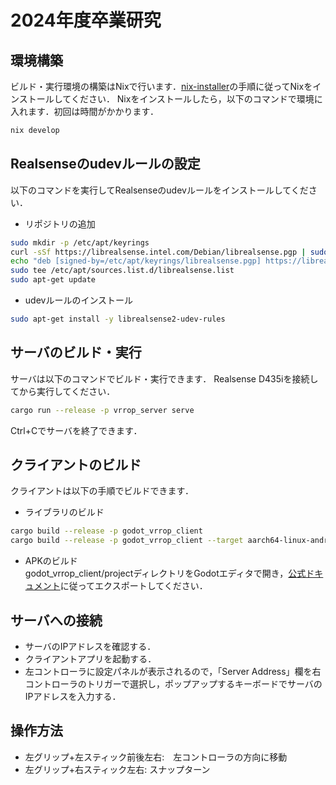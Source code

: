 # 2024年度卒業研究

## 環境構築

ビルド・実行環境の構築はNixで行います．[nix-installer](https://github.com/DeterminateSystems/nix-installer)の手順に従ってNixをインストールしてください．
Nixをインストールしたら，以下のコマンドで環境に入れます．初回は時間がかかります．

```sh
nix develop
```

## Realsenseのudevルールの設定

以下のコマンドを実行してRealsenseのudevルールをインストールしてください．

- リポジトリの追加

```sh
sudo mkdir -p /etc/apt/keyrings
curl -sSf https://librealsense.intel.com/Debian/librealsense.pgp | sudo tee /etc/apt/keyrings/librealsense.pgp > /dev/null
echo "deb [signed-by=/etc/apt/keyrings/librealsense.pgp] https://librealsense.intel.com/Debian/apt-repo `lsb_release -cs` main" | \
sudo tee /etc/apt/sources.list.d/librealsense.list
sudo apt-get update
```

- udevルールのインストール

```sh
sudo apt-get install -y librealsense2-udev-rules
```

## サーバのビルド・実行

サーバは以下のコマンドでビルド・実行できます．
Realsense D435iを接続してから実行してください．

```sh
cargo run --release -p vrrop_server serve
```

Ctrl+Cでサーバを終了できます．

## クライアントのビルド

クライアントは以下の手順でビルドできます．

- ライブラリのビルド

```sh
cargo build --release -p godot_vrrop_client
cargo build --release -p godot_vrrop_client --target aarch64-linux-android
```

- APKのビルド  
godot_vrrop_client/projectディレクトリをGodotエディタで開き，[公式ドキュメント](https://docs.godotengine.org/ja/4.3/tutorials/export/exporting_for_android.html)に従ってエクスポートしてください．

## サーバへの接続

- サーバのIPアドレスを確認する．
- クライアントアプリを起動する．
- 左コントローラに設定パネルが表示されるので，「Server Address」欄を右コントローラのトリガーで選択し，ポップアップするキーボードでサーバのIPアドレスを入力する．

## 操作方法

- 左グリップ+左スティック前後左右:　左コントローラの方向に移動
- 左グリップ+右スティック左右: スナップターン
